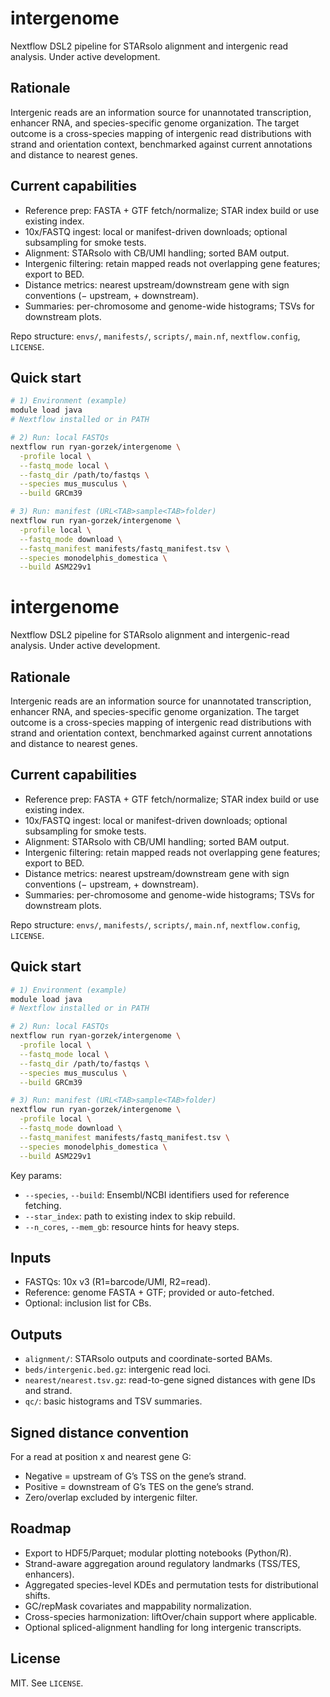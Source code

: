 # intergenome

Nextflow DSL2 pipeline for STARsolo alignment and intergenic read analysis. Under active development.

## Rationale

Intergenic reads are an information source for unannotated transcription, enhancer RNA, and species-specific genome organization. The target outcome is a cross-species mapping of intergenic read distributions with strand and orientation context, benchmarked against current annotations and distance to nearest genes.

## Current capabilities

- Reference prep: FASTA + GTF fetch/normalize; STAR index build or use existing index.
- 10x/FASTQ ingest: local or manifest-driven downloads; optional subsampling for smoke tests.
- Alignment: STARsolo with CB/UMI handling; sorted BAM output.
- Intergenic filtering: retain mapped reads not overlapping gene features; export to BED.
- Distance metrics: nearest upstream/downstream gene with sign conventions (− upstream, + downstream).
- Summaries: per-chromosome and genome-wide histograms; TSVs for downstream plots.

Repo structure: `envs/`, `manifests/`, `scripts/`, `main.nf`, `nextflow.config`, `LICENSE`.

## Quick start

```bash
# 1) Environment (example)
module load java
# Nextflow installed or in PATH

# 2) Run: local FASTQs
nextflow run ryan-gorzek/intergenome \
  -profile local \
  --fastq_mode local \
  --fastq_dir /path/to/fastqs \
  --species mus_musculus \
  --build GRCm39

# 3) Run: manifest (URL<TAB>sample<TAB>folder)
nextflow run ryan-gorzek/intergenome \
  -profile local \
  --fastq_mode download \
  --fastq_manifest manifests/fastq_manifest.tsv \
  --species monodelphis_domestica \
  --build ASM229v1
```
# intergenome

Nextflow DSL2 pipeline for STARsolo alignment and intergenic-read analysis. Under active development.

## Rationale

Intergenic reads are an information source for unannotated transcription, enhancer RNA, and species-specific genome organization. The target outcome is a cross-species mapping of intergenic read distributions with strand and orientation context, benchmarked against current annotations and distance to nearest genes.

## Current capabilities

- Reference prep: FASTA + GTF fetch/normalize; STAR index build or use existing index.
- 10x/FASTQ ingest: local or manifest-driven downloads; optional subsampling for smoke tests.
- Alignment: STARsolo with CB/UMI handling; sorted BAM output.
- Intergenic filtering: retain mapped reads not overlapping gene features; export to BED.
- Distance metrics: nearest upstream/downstream gene with sign conventions (− upstream, + downstream).
- Summaries: per-chromosome and genome-wide histograms; TSVs for downstream plots.

Repo structure: `envs/`, `manifests/`, `scripts/`, `main.nf`, `nextflow.config`, `LICENSE`.

## Quick start

```bash
# 1) Environment (example)
module load java
# Nextflow installed or in PATH

# 2) Run: local FASTQs
nextflow run ryan-gorzek/intergenome \
  -profile local \
  --fastq_mode local \
  --fastq_dir /path/to/fastqs \
  --species mus_musculus \
  --build GRCm39

# 3) Run: manifest (URL<TAB>sample<TAB>folder)
nextflow run ryan-gorzek/intergenome \
  -profile local \
  --fastq_mode download \
  --fastq_manifest manifests/fastq_manifest.tsv \
  --species monodelphis_domestica \
  --build ASM229v1
```

Key params:

* `--species`, `--build`: Ensembl/NCBI identifiers used for reference fetching.
* `--star_index`: path to existing index to skip rebuild.
* `--n_cores`, `--mem_gb`: resource hints for heavy steps.

## Inputs

* FASTQs: 10x v3 (R1=barcode/UMI, R2=read).
* Reference: genome FASTA + GTF; provided or auto-fetched.
* Optional: inclusion list for CBs.

## Outputs

* `alignment/`: STARsolo outputs and coordinate-sorted BAMs.
* `beds/intergenic.bed.gz`: intergenic read loci.
* `nearest/nearest.tsv.gz`: read-to-gene signed distances with gene IDs and strand.
* `qc/`: basic histograms and TSV summaries.

## Signed distance convention

For a read at position x and nearest gene G:

* Negative = upstream of G’s TSS on the gene’s strand.
* Positive = downstream of G’s TES on the gene’s strand.
* Zero/overlap excluded by intergenic filter.

## Roadmap

* Export to HDF5/Parquet; modular plotting notebooks (Python/R).
* Strand-aware aggregation around regulatory landmarks (TSS/TES, enhancers).
* Aggregated species-level KDEs and permutation tests for distributional shifts.
* GC/repMask covariates and mappability normalization.
* Cross-species harmonization: liftOver/chain support where applicable.
* Optional spliced-alignment handling for long intergenic transcripts.

## License

MIT. See `LICENSE`.
